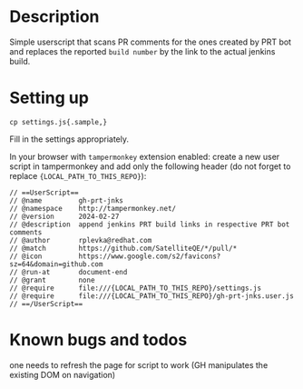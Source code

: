 Description
====
Simple userscript that scans PR comments for the ones created by PRT bot and replaces the reported `build number` by the link to the actual jenkins build. 

Setting up
====
```
cp settings.js{.sample,}
```
Fill in the settings appropriately.

In your browser with `tampermonkey` extension enabled:
create a new user script in tampermonkey and add only the following header (do not forget to replace `{LOCAL_PATH_TO_THIS_REPO}`):


```
// ==UserScript==
// @name         gh-prt-jnks
// @namespace    http://tampermonkey.net/
// @version      2024-02-27
// @description  append jenkins PRT build links in respective PRT bot comments
// @author       rplevka@redhat.com
// @match        https://github.com/SatelliteQE/*/pull/*
// @icon         https://www.google.com/s2/favicons?sz=64&domain=github.com
// @run-at       document-end
// @grant        none
// @require      file:///{LOCAL_PATH_TO_THIS_REPO}/settings.js
// @require      file:///{LOCAL_PATH_TO_THIS_REPO}/gh-prt-jnks.user.js
// ==/UserScript==
```

Known bugs and todos
===
one needs to refresh the page for script to work (GH manipulates the existing DOM on navigation)
